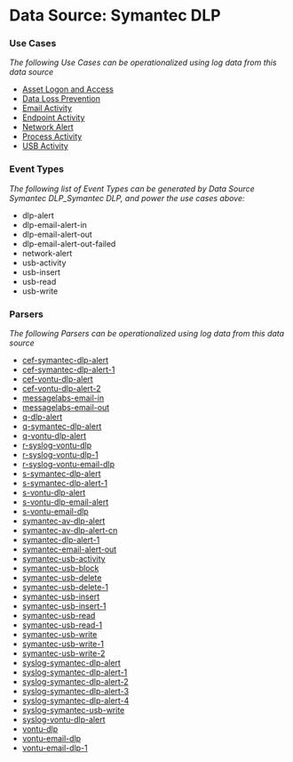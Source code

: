 Data Source: Symantec DLP
=========================

### Use Cases

_The following Use Cases can be operationalized using log data from this data source_

* [Asset Logon and Access](usecase_asset_logon_and_access.md)
* [Data Loss Prevention](usecase_data_loss_prevention.md)
* [Email Activity](usecase_email_activity.md)
* [Endpoint Activity](usecase_endpoint_activity.md)
* [Network Alert](usecase_network_alert.md)
* [Process Activity](usecase_process_activity.md)
* [USB Activity](usecase_usb_activity.md)


### Event Types

_The following list of Event Types can be generated by Data Source Symantec DLP_Symantec DLP, and power the use cases above:_

- dlp-alert
- dlp-email-alert-in
- dlp-email-alert-out
- dlp-email-alert-out-failed
- network-alert
- usb-activity
- usb-insert
- usb-read
- usb-write


### Parsers

_The following Parsers can be operationalized using log data from this data source_

* [cef-symantec-dlp-alert](parserContent_cef-symantec-dlp-alert.md)
* [cef-symantec-dlp-alert-1](parserContent_cef-symantec-dlp-alert-1.md)
* [cef-vontu-dlp-alert](parserContent_cef-vontu-dlp-alert.md)
* [cef-vontu-dlp-alert-2](parserContent_cef-vontu-dlp-alert-2.md)
* [messagelabs-email-in](parserContent_messagelabs-email-in.md)
* [messagelabs-email-out](parserContent_messagelabs-email-out.md)
* [q-dlp-alert](parserContent_q-dlp-alert.md)
* [q-symantec-dlp-alert](parserContent_q-symantec-dlp-alert.md)
* [q-vontu-dlp-alert](parserContent_q-vontu-dlp-alert.md)
* [r-syslog-vontu-dlp](parserContent_r-syslog-vontu-dlp.md)
* [r-syslog-vontu-dlp-1](parserContent_r-syslog-vontu-dlp-1.md)
* [r-syslog-vontu-email-dlp](parserContent_r-syslog-vontu-email-dlp.md)
* [s-symantec-dlp-alert](parserContent_s-symantec-dlp-alert.md)
* [s-symantec-dlp-alert-1](parserContent_s-symantec-dlp-alert-1.md)
* [s-vontu-dlp-alert](parserContent_s-vontu-dlp-alert.md)
* [s-vontu-dlp-email-alert](parserContent_s-vontu-dlp-email-alert.md)
* [s-vontu-email-dlp](parserContent_s-vontu-email-dlp.md)
* [symantec-av-dlp-alert](parserContent_symantec-av-dlp-alert.md)
* [symantec-av-dlp-alert-cn](parserContent_symantec-av-dlp-alert-cn.md)
* [symantec-dlp-alert-1](parserContent_symantec-dlp-alert-1.md)
* [symantec-email-alert-out](parserContent_symantec-email-alert-out.md)
* [symantec-usb-activity](parserContent_symantec-usb-activity.md)
* [symantec-usb-block](parserContent_symantec-usb-block.md)
* [symantec-usb-delete](parserContent_symantec-usb-delete.md)
* [symantec-usb-delete-1](parserContent_symantec-usb-delete-1.md)
* [symantec-usb-insert](parserContent_symantec-usb-insert.md)
* [symantec-usb-insert-1](parserContent_symantec-usb-insert-1.md)
* [symantec-usb-read](parserContent_symantec-usb-read.md)
* [symantec-usb-read-1](parserContent_symantec-usb-read-1.md)
* [symantec-usb-write](parserContent_symantec-usb-write.md)
* [symantec-usb-write-1](parserContent_symantec-usb-write-1.md)
* [symantec-usb-write-2](parserContent_symantec-usb-write-2.md)
* [syslog-symantec-dlp-alert](parserContent_syslog-symantec-dlp-alert.md)
* [syslog-symantec-dlp-alert-1](parserContent_syslog-symantec-dlp-alert-1.md)
* [syslog-symantec-dlp-alert-2](parserContent_syslog-symantec-dlp-alert-2.md)
* [syslog-symantec-dlp-alert-3](parserContent_syslog-symantec-dlp-alert-3.md)
* [syslog-symantec-dlp-alert-4](parserContent_syslog-symantec-dlp-alert-4.md)
* [syslog-symantec-usb-write](parserContent_syslog-symantec-usb-write.md)
* [syslog-vontu-dlp-alert](parserContent_syslog-vontu-dlp-alert.md)
* [vontu-dlp](parserContent_vontu-dlp.md)
* [vontu-email-dlp](parserContent_vontu-email-dlp.md)
* [vontu-email-dlp-1](parserContent_vontu-email-dlp-1.md)
